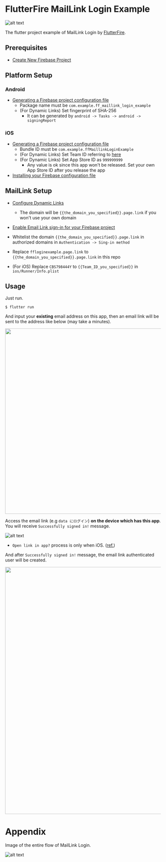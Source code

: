 # FlutterFire MailLink Login Example

![alt text](./successfully_sign_in_ios.gif)

The flutter project example of MailLink Login by [FlutterFire](https://firebase.flutter.dev/).

## Prerequisites
* [Create New Firebase Project](https://console.firebase.google.com/)

## Platform Setup
### Android
* [Generating a Firebase project configuration file](https://firebase.flutter.dev/docs/installation/android/#generating-a-firebase-project-configuration-file)
    * Package name must be `com.example.ff_maillink_login_example`
    * (For Dynamic Links) Set fingerprint of SHA-256
        * It can be generated by `android -> Tasks -> android -> signingReport`

### iOS

* [Generating a Firebase project configuration file](https://firebase.flutter.dev/docs/installation/ios/#generating-a-firebase-project-configuration-file)
    * Bundle ID must be `com.example.ffMaillinkLoginExample`
    * (For Dynamic Links) Set Team ID referring to [here](https://developer.apple.com/account/ios/profile/)
    * (For Dynamic Links) Set App Store ID as `999999999`
        * Any value is ok since this app won't be released. Set your own App Store ID after you release the app
* [Installing your Firebase configuration file](https://firebase.flutter.dev/docs/installation/ios/#installing-your-firebase-configuration-file)

## MailLink Setup

* [Configure Dynamic Links](https://firebase.google.com/docs/auth/web/passing-state-in-email-actions#configuring_firebase_dynamic_links)
    * The domain will be `{{the_domain_you_specified}}.page.link` if you won't use your own domain

* [Enable Email Link sign-in for your Firebase project](https://firebase.google.com/docs/auth/android/email-link-auth#enable_email_link_sign-in_for_your_firebase_project)

* Whitelist the domain `{{the_domain_you_specified}}.page.link` in authorized domains in `Authentication -> Sing-in method`

* Replace `ffloginexample.page.link` to `{{the_domain_you_specified}}.page.link` in this repo

* (For iOS) Replace `CBS798444Y` to `{{Team_ID_you_specified}}` in `ios/Runner/Info.plist`

## Usage

Just run.

```
$ flutter run
```

And input your **existing** email address on this app, then an email link will be sent to the address like below (may take a minutes).

<img src="./email_link.png" width="600px">

Access the email link (e.g `data にログイン`) **on the device which has this app**. You will receive `Successfully signed in!` message.

![alt text](./successfully_sign_in_ios.gif)

* `Open link in app?` process is only when iOS. ([ref.](https://firebase.googleblog.com/2017/09/whats-new-with-firebase-dynamic-links.html))

And after `Successfully signed in!` message, the email link authenticated user will be created.

<img src="./user_created.png" width="800px">

# Appendix

Image of the entire flow of MailLink Login.

![alt text](./maillink_entire_flow_image.png)
